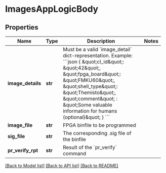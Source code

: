 # ImagesAppLogicBody

## Properties
Name | Type | Description | Notes
------------ | ------------- | ------------- | -------------
**image_details** | **str** | Must be a valid &#x60;image_detail&#x60; dict-representation. Example: &#x60;&#x60;&#x60;json  {    \&quot;cl_id\&quot;: \&quot;42\&quot;,    \&quot;fpga_board\&quot;: \&quot;FMKU60\&quot;,    \&quot;shell_type\&quot;: \&quot;Themisto\&quot;,    \&quot;comment\&quot; : \&quot;Some valuable               information for humans (optional)\&quot;  }  &#x60;&#x60;&#x60;  | 
**image_file** | **str** | FPGA binfile to be programmed | 
**sig_file** | **str** | The corresponding .sig file of the binfile | 
**pr_verify_rpt** | **str** | Result of the &#x60;pr_verify&#x60; command | 

[[Back to Model list]](../README.md#documentation-for-models) [[Back to API list]](../README.md#documentation-for-api-endpoints) [[Back to README]](../README.md)

